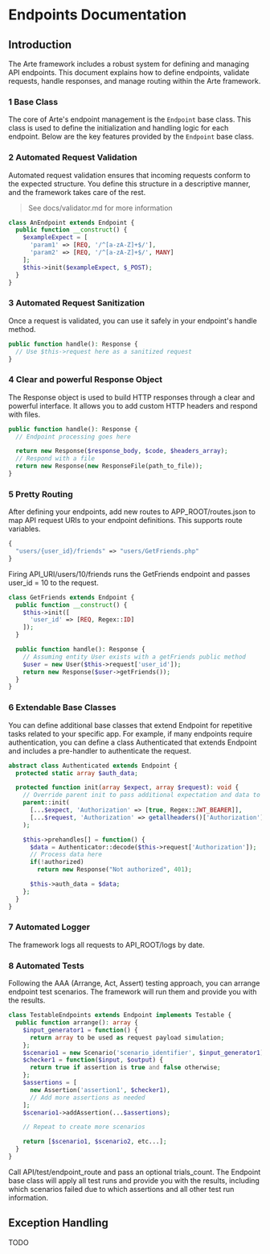 # Endpoints Documentation

## Introduction

The Arte framework includes a robust system for defining and managing API endpoints. This document explains how to define endpoints, validate requests, handle responses, and manage routing within the Arte framework.

### 1 Base Class

The core of Arte's endpoint management is the `Endpoint` base class. This class is used to define the initialization and handling logic for each endpoint. Below are the key features provided by the `Endpoint` base class.

### 2 Automated Request Validation

Automated request validation ensures that incoming requests conform to the expected structure. You define this structure in a descriptive manner, and the framework takes care of the rest.

> See docs/validator.md for more information

```php
class AnEndpoint extends Endpoint {
  public function __construct() {
    $exampleExpect = [
      'param1' => [REQ, '/^[a-zA-Z]+$/'],
      'param2' => [REQ, '/^[a-zA-Z]+$/', MANY]
    ];
    $this->init($exampleExpect, $_POST);
  }
}
```

### 3 Automated Request Sanitization

Once a request is validated, you can use it safely in your endpoint's handle method.

```php
public function handle(): Response {
  // Use $this->request here as a sanitized request
}
```

### 4  Clear and powerful Response Object 

The Response object is used to build HTTP responses through a clear and powerful interface. It allows you to add custom HTTP headers and respond with files.

```php
public function handle(): Response {
  // Endpoint processing goes here

  return new Response($response_body, $code, $headers_array);
  // Respond with a file
  return new Response(new ResponseFile(path_to_file));
}
```

### 5 Pretty Routing

After defining your endpoints, add new routes to APP_ROOT/routes.json to map API request URIs to your endpoint definitions. This supports route variables.

```php
{
  "users/{user_id}/friends" => "users/GetFriends.php"
}
```

Firing API_URI/users/10/friends runs the GetFriends endpoint and passes user_id = 10 to the request.

```php
class GetFriends extends Endpoint {
  public function __construct() {
    $this->init([
      'user_id' => [REQ, Regex::ID]
    ]);
  }

  public function handle(): Response {
    // Assuming entity User exists with a getFriends public method
    $user = new User($this->request['user_id']);
    return new Response($user->getFriends());
  }
}
```

### 6 Extendable Base Classes

You can define additional base classes that extend Endpoint for repetitive tasks related to your specific app. For example, if many endpoints require authentication, you can define a class Authenticated that extends Endpoint and includes a pre-handler to authenticate the request.

```php
abstract class Authenticated extends Endpoint {
  protected static array $auth_data;

  protected function init(array $expect, array $request): void {
    // Override parent init to pass additional expectation and data to be validated
    parent::init(
      [...$expect, 'Authorization' => [true, Regex::JWT_BEARER]],
      [...$request, 'Authorization' => getallheaders()['Authorization'] ?? '']
    );

    $this->prehandles[] = function() {
      $data = Authenticator::decode($this->request['Authorization']);
      // Process data here
      if(!authorized)
        return new Response("Not authorized", 401);

      $this->auth_data = $data;
    };
  }
}
```

### 7 Automated Logger

The framework logs all requests to API_ROOT/logs by date.

### 8 Automated Tests

Following the AAA (Arrange, Act, Assert) testing approach, you can arrange endpoint test scenarios. The framework will run them and provide you with the results.

```php
class TestableEndpoints extends Endpoint implements Testable {
  public function arrange(): array {
    $input_generator1 = function() {
      return array to be used as request payload simulation;
    };
    $scenario1 = new Scenario('scenario_identifier', $input_generator1);
    $checker1 = function($input, $output) {
      return true if assertion is true and false otherwise;
    };
    $assertions = [
      new Assertion('assertion1', $checker1),
      // Add more assertions as needed
    ];
    $scenario1->addAssertion(...$assertions);

    // Repeat to create more scenarios

    return [$scenario1, $scenario2, etc...];
  }
}
```

Call API/test/endpoint_route and pass an optional trials_count. The Endpoint base class will apply all test runs and provide you with the results, including which scenarios failed due to which assertions and all other test run information.

## Exception Handling
TODO